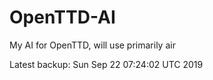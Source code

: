 # OpenTTD-AI
My AI for OpenTTD, will use primarily air

Latest backup: Sun Sep 22 07:24:02 UTC 2019
